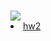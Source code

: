 <h1>  </h1>


<img src='meteor.jps'>


<li><a href="https://github.com/mikeizbicki/cmc-csci040/tree/2021fall/hw_02">hw2</a></li>